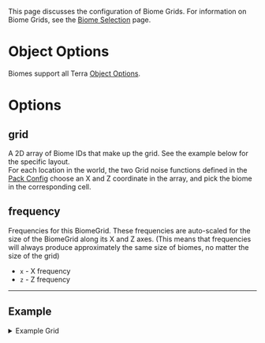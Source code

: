 This page discusses the configuration of Biome Grids. For information on Biome Grids, see the
[Biome Selection](./Biome-Selection#biome-grids) page.   

# Object Options
Biomes support all Terra [Object Options](./Objects).

# Options

## grid
A 2D array of Biome IDs that make up the grid. See the example below for the specific layout.   
For each location in the world, the two Grid noise functions defined in the [Pack Config](pack.yml-Options#frequencies)
choose an X and Z coordinate in the array, and pick the biome in the corresponding cell.

## frequency
Frequencies for this BiomeGrid. These frequencies are auto-scaled for the size of the BiomeGrid along its X and Z axes.
(This means that frequencies will always produce approximately the same size of biomes, no matter the size of the grid)
* `x` - X frequency
* `z` - Z frequency

***

## Example
<details>
<summary>Example Grid</summary>

An example Grid. its ID is `LAND`, and its layout is the same as the example table shown in the
[Biome Selection](./Biome-Selection#biome-grids) page.
```yaml
grid:
  - ["PLAINS", "PLAINS", "OAK_FOREST", "OAK_FOREST"]
  - ["PLAINS", "PLAINS", "BIRCH_FOREST", "BIRCH_FOREST"]
  - ["DESERT", "DESERT", "SAVANNA", "SAVANNA"]
  - ["DESERT", "DESERT", "SAVANNA", "SAVANNA"]
id: LAND
frequency:
  x: 2048
  z: 2048
```

</details>